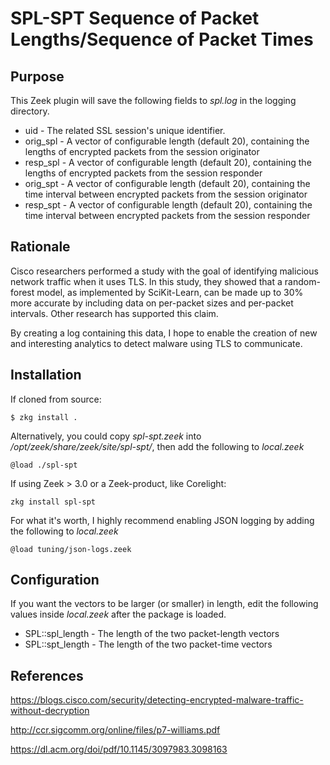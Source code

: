
SPL-SPT
Sequence of Packet Lengths/Sequence of Packet Times
=================================

## Purpose
This Zeek plugin will save the following fields to _spl.log_ in the logging directory.

* uid - The related SSL session's unique identifier.
* orig_spl - A vector of configurable length (default 20), containing the lengths of encrypted packets from the session originator
* resp_spl - A vector of configurable length (default 20), containing the lengths of encrypted packets from the session responder
* orig_spt - A vector of configurable length (default 20), containing the time interval between encrypted packets from the session originator
* resp_spt - A vector of configurable length (default 20), containing the time interval between encrypted packets from the session responder

## Rationale

Cisco researchers performed a study with the goal of identifying malicious network traffic when it uses TLS. 
In this study, they showed that a random-forest model, as implemented by SciKit-Learn, can be made up to 30% more accurate by including data on per-packet sizes and per-packet intervals. Other research has supported this claim.

By creating a log containing this data, I hope to enable the creation of new and interesting analytics to detect malware using TLS to communicate.

## Installation

If cloned from source:
```
$ zkg install .
```

Alternatively, you could copy _spl-spt.zeek_ into _/opt/zeek/share/zeek/site/spl-spt/_, then add the following to _local.zeek_
```
@load ./spl-spt
```

If using Zeek > 3.0 or a Zeek-product, like Corelight:
```
zkg install spl-spt
```

For what it's worth, I highly recommend enabling JSON logging by adding the following to _local.zeek_
```
@load tuning/json-logs.zeek 
```

## Configuration

If you want the vectors to be larger (or smaller) in length, edit the following values inside _local.zeek_ after the package is loaded.

* SPL::spl_length - The length of the two packet-length vectors 
* SPL::spt_length - The length of the two packet-time vectors





## References
https://blogs.cisco.com/security/detecting-encrypted-malware-traffic-without-decryption 

http://ccr.sigcomm.org/online/files/p7-williams.pdf 

https://dl.acm.org/doi/pdf/10.1145/3097983.3098163

